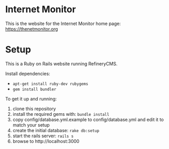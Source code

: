 Internet Monitor
================

This is the website for the Internet Monitor home page: https://thenetmonitor.org

Setup
=====

This is a Ruby on Rails website running RefineryCMS.

Install dependencies:

* `apt-get install ruby-dev rubygems`
* `gem install bundler`

To get it up and running:

1. clone this repository
1. install the required gems with: `bundle install`
1. copy config/database.yml.example to config/database.yml and edit it to match your setup
1. create the initial database: `rake db:setup`
1. start the rails server: `rails s`
1. browse to http://localhost:3000



